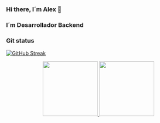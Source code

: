 ### Hi there, I´m Alex 👋
### I´m Desarrollador Backend

<!--
**alexbarretoz/alexbarretoz** is a ✨ _special_ ✨ repository because its `README.md` (this file) appears on your GitHub profile.

Here are some ideas to get you started:

- 🔭 I’m currently working on ...
- 🌱 I’m currently learning ...
- 👯 I’m looking to collaborate on ...
- 🤔 I’m looking for help with ...
- 💬 Ask me about ...
- 📫 How to reach me: ...
- 😄 Pronouns: ...
- ⚡ Fun fact: ...
-->
### Git status

 [![GitHub Streak](http://github-readme-streak-stats.herokuapp.com?user=alexbarretoz&theme=gruvbox)](https://git.io/streak-stats)


<div align="center">
  <a href="https://github.com/alexbarretoz">
    <img height="150em" src="[![GitHub Streak](http://github-readme-streak-stats.herokuapp.com?user=alexbarretoz&theme=gruvbox)](https://git.io/streak-stats)"/>
    <img height="150em" src="https://github-readme-stats.vercel.app/api/top-langs/?username=alexbarretoz&them&theme=dracula&hide_border=false&&layout=compact"/>
  </a>
</div>
